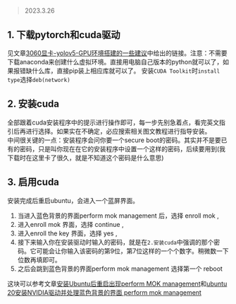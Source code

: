 #
>2023.3.26

## 1. 下载pytorch和cuda驱动
见文章[3060显卡-yolov5-GPU环境搭建的一些建议](https://blog.csdn.net/a1729901831/article/details/123782788)中给出的链接。注意：不需要下载anaconda来创建什么虚拟环境。直接用电脑自己版本的python就可以了，如果报错缺什么库，直接pip装上相应库就可以了。
安装`CUDA Toolkit`时`install type`选择`deb(network)`
## 2. 安装cuda
全部跟着cuda安装程序中的提示进行操作即可，每一步先别急着点，看完英文指引后再进行选择。如果实在不确定，必应搜索相关图文教程进行指导安装。  
中间很关键的一点：安装程序会问你要一个secure boot的密码。其实并不是要已有的密码，只是叫你现在在它的安装程序中设置一个这样的密码，后续要用到(我下载时在这里卡了很久，就是不知道这个密码是什么意思)

## 3. 启用cuda
安装完成后重启ubuntu，会进入一个蓝屏界面。
1. 当进入蓝色背景的界面perform mok management 后，选择 enroll mok , 
2. 进入enroll mok 界面，选择 continue , 
3. 进入enroll the key 界面，选择 yes , 
4. 接下来输入你在安装驱动时输入的密码，就是在`2.安装cuda`中强调的那个密码。它可能会让你输入该密码的第9位，第7位这样的一个个数字。稍微数一下位数再填即可。
5. 之后会跳到蓝色背景的界面perform mok management 选择第一个 reboot

这块可以参考文章[安装Ubuntu后重启出现perform MOK management](https://www.cnblogs.com/yutian-blogs/p/13019226.html#:~:text=%E5%AE%89%E8%A3%85%E5%AE%8C%E6%98%BE%E5%8D%A1%E9%A9%B1%E5%8A%A8%E5%90%8E%EF%BC%8C%E7%B3%BB%E7%BB%9F%E9%9C%80%E8%A6%81%E9%87%8D%E5%90%AF%E5%8A%A0%E8%BD%BD%E9%A9%B1%E5%8A%A8%EF%BC%8C%E5%9C%A8%E9%87%8D%E5%90%AF%E7%B3%BB%E7%BB%9F%E6%97%B6%EF%BC%8C%E4%BC%9A%E5%87%BA%E7%8E%B0%E4%B8%80%E4%B8%AA%E8%93%9D%E8%89%B2%E8%83%8C%E6%99%AF%E7%9A%84%E7%95%8C%E9%9D%A2%20perform%20mok%20management%2C%20%E9%80%89%E6%8B%A9%20continue%20reboot%EF%BC%8C%20%E5%8F%AF%E8%83%BD%E5%AF%BC%E8%87%B4%E6%96%B0%E5%AE%89%E8%A3%85%E7%9A%84,N%20%E5%8D%A1%E9%A9%B1%E5%8A%A8%E6%B2%A1%E6%9C%89%E5%8A%A0%E8%BD%BD%EF%BC%8C%E6%AD%A3%E7%A1%AE%E7%9A%84%E5%81%9A%E6%B3%95%E5%A6%82%E4%B8%8B%EF%BC%9A%20%281%29%E5%BD%93%E8%BF%9B%E5%85%A5%E8%93%9D%E8%89%B2%E8%83%8C%E6%99%AF%E7%9A%84%E7%95%8C%E9%9D%A2perform%20mok%20management%20%E5%90%8E%EF%BC%8C%E9%80%89%E6%8B%A9%20enroll%20mok%2C)和[ubuntu 20安装NVIDIA驱动并处理蓝色背景的界面 perform mok management](https://blog.csdn.net/u011573853/article/details/112312350)
